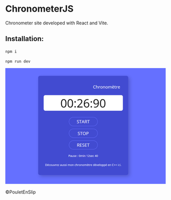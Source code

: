 # ChronometerJS
Chronometer site developed with React and Vite.

## Installation:
``npm i``

``npm run dev``

![0](https://github.com/PouletEnSlip/ChronometerJS/blob/main/image.png)

©PouletEnSlip
